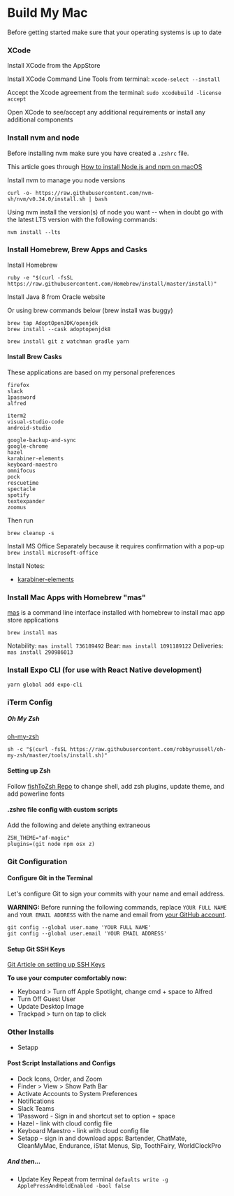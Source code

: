 # Build My Mac

Before getting started make sure that your operating systems is up to date
### XCode

Install XCode from the AppStore

Install XCode Command Line Tools from terminal: `xcode-select --install`

Accept the Xcode agreement from the terminal: `sudo xcodebuild -license accept`

Open XCode to see/accept any additional requirements or install any additional components

### Install nvm and node

Before installing nvm make sure you have created a `.zshrc` file. 

This article goes through [How to install Node.js and npm on macOS](https://www.newline.co/@Adele/how-to-install-nodejs-and-npm-on-macos--22782681)


Install nvm to manage you node versions
```
curl -o- https://raw.githubusercontent.com/nvm-sh/nvm/v0.34.0/install.sh | bash
```

Using nvm install the version(s) of node you want -- when in doubt go with the latest LTS version with the following commands:

```
nvm install --lts
```

### Install Homebrew, Brew Apps and Casks

Install Homebrew
```
ruby -e "$(curl -fsSL https://raw.githubusercontent.com/Homebrew/install/master/install)"
```

Install Java 8 from Oracle website

Or using brew commands below (brew install was buggy)
```
brew tap AdoptOpenJDK/openjdk
brew install --cask adoptopenjdk8
```

```
brew install git z watchman gradle yarn
```

#### Install Brew Casks
These applications are based on my personal preferences

```brew install
firefox
slack
1password
alfred

iterm2
visual-studio-code
android-studio

google-backup-and-sync
google-chrome
hazel
karabiner-elements
keyboard-maestro
omnifocus
pock
rescuetime
spectacle
spotify
textexpander
zoomus
```

Then run
```
brew cleanup -s
```

Install MS Office Separately because it requires confirmation with a pop-up
`brew install microsoft-office`

Install Notes: 
- [karabiner-elements](https://karabiner-elements.pqrs.org/docs/getting-started/installation/)

### Install Mac Apps with Homebrew "mas"
[mas](https://github.com/mas-cli/mas) is a command line interface installed with homebrew to install mac app store applications 

```brew install mas```

Notability: `mas install 736189492`
Bear: `mas install 1091189122`
Deliveries: `mas install 290986013`


### Install Expo CLI (for use with React Native development)
`yarn global add expo-cli`

### iTerm Config

##### Oh My Zsh
[oh-my-zsh](https://github.com/robbyrussell/oh-my-zsh)

```
sh -c "$(curl -fsSL https://raw.githubusercontent.com/robbyrussell/oh-my-zsh/master/tools/install.sh)"
```

#### Setting up Zsh
Follow [fishToZsh Repo](https://github.com/thacherT1D/fishToZsh) to change shell, add zsh plugins, update theme, and add powerline fonts

#### .zshrc file config with custom scripts
Add the following and delete anything extraneous

```
ZSH_THEME="af-magic"
plugins=(git node npm osx z)
```

### Git Configuration
#### Configure Git in the Terminal
Let's configure Git to sign your commits with your name and email address.

**WARNING:** Before running the following commands, replace `YOUR FULL NAME` and `YOUR EMAIL ADDRESS` with the name and email from [your GitHub account](https://github.com/settings/profile).

```
git config --global user.name 'YOUR FULL NAME'
git config --global user.email 'YOUR EMAIL ADDRESS'
```

#### Setup Git SSH Keys
[Git Article on setting up SSH Keys](https://help.github.com/articles/connecting-to-github-with-ssh/)


**To use your computer comfortably now:**
- Keyboard > Turn off Apple Spotlight, change cmd + space to Alfred
- Turn Off Guest User
- Update Desktop Image
- Trackpad > turn on tap to click


### Other Installs
- Setapp

#### Post Script Installations and Configs
- Dock Icons, Order, and Zoom
- Finder > View > Show Path Bar
- Activate Accounts to System Preferences
- Notifications
- Slack Teams
- 1Password - Sign in and shortcut set to option + space
- Hazel - link with cloud config file
- Keyboard Maestro - link with cloud config file
- Setapp - sign in and download apps: Bartender, ChatMate, CleanMyMac, Endurance, iStat Menus, Sip, ToothFairy, WorldClockPro

##### And then...

- Update Key Repeat from terminal ```defaults write -g ApplePressAndHoldEnabled -bool false```
